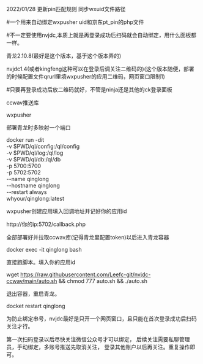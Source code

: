 2022/01/28
更新pin匹配规则
同步wxuid文件路径


#一个用来自动绑定wxpusher uid和京东pt_pin的php文件

#不一定要使用nvjdc,本质上就是再登录成功后扫码就会自动绑定，用什么面板都一样。

青龙2.10.8(最好是这个版本，基于这个版本弄的)

nvjdc1.4(或者kingfeng这种可以在登录后调关注二维码的)(这个版本随便，部署的时候配置文件qrurl里填wxpusher的应用二维码，网页窗口限制1) 

#只要再登录成功后放二维码就好，不管是ninja还是其他的ck登录面板

ccwav推送库

wxpusher

部署青龙时多映射一个端口

docker run -dit \
   -v $PWD/ql/config:/ql/config \
   -v $PWD/ql/log:/ql/log \
   -v $PWD/ql/db:/ql/db \
   -p 5700:5700 \
   -p 5702:5702 \
   --name qinglong \
   --hostname qinglong \
   --restart always \
   whyour/qinglong:latest

wxpusher创建应用填入回调地址并记好你的应用id

http://你的ip:5702/callback.php

全部部署好并拉取ccwav库(记得青龙里配置token)以后进入青龙容器

docker exec -it qinglong bash

直接跑脚本。填入你的应用id

wget https://raw.githubusercontent.com/Leefc-git/nvjdc-ccwav/main/auto.sh && chmod 777 auto.sh && ./auto.sh

退出容器，重启青龙。

docket restart qinglong

为防止绑定串号，nvjdc最好是只开一个网页窗口，且只能在首次登录成功后扫码关注才行。

第一次扫码登录以后尽快关注微信公众号才可以绑定，
   后续关注需要私聊管理员，手动绑定，多账号推送先取消关注，
   登录其他账户以后再关注。重复操作即可。
